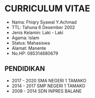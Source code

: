 # CURRICULUM VITAE
- Nama: Fhiqry Syawal Y.Achmad
- TTL: Tahuna 6 Desember 2002
- Jenis Kelamin: Laki - Laki
- Agama: Islam
- Status: Mahasiswa
- Alamat: Manente
- No.HP: 085314680679

## PENDIDIKAN
- 2017 - 2020 SMA NEGERI 1 TAMAKO
- 2014 - 2017 SMP NEGERI 1 TAMAKO
- 2008 - 2014 SDN INPRES BALANE

<!--
**fhiqryachmad/fhiqryachmad** is a ✨ _special_ ✨ repository because its `README.md` (this file) appears on your GitHub profile.

Here are some ideas to get you started:

- 🔭 I’m currently working on ...
- 🌱 I’m currently learning ...
- 👯 I’m looking to collaborate on ...
- 🤔 I’m looking for help with ...
- 💬 Ask me about ...
- 📫 How to reach me: ...
- 😄 Pronouns: ...
- ⚡ Fun fact: ...
-->
